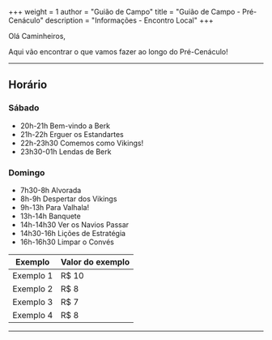 +++
weight = 1
author = "Guião de Campo"
title = "Guião de Campo - Pré-Cenáculo" 
description = "Informações - Encontro Local" 
+++

Olá Caminheiros,

Aqui vão encontrar o que vamos fazer ao longo do Pré-Cenáculo!

---

## Horário

### Sábado
- 20h-21h   Bem-vindo a Berk
- 21h-22h   Erguer os Estandartes
- 22h-23h30 Comemos como Vikings!
- 23h30-01h Lendas de Berk

### Domingo
- 7h30-8h   Alvorada
- 8h-9h     Despertar dos Vikings
- 9h-13h    Para Valhala!
- 13h-14h   Banquete
- 14h-14h30 Ver os Navios Passar
- 14h30-16h Lições de Estratégia
- 16h-16h30 Limpar o Convés


Exemplo   | Valor do exemplo
--------- | ------
Exemplo 1 | R$ 10
Exemplo 2 | R$ 8
Exemplo 3 | R$ 7
Exemplo 4 | R$ 8

---
